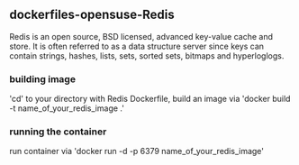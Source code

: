 ## dockerfiles-opensuse-Redis

Redis is an open source, BSD licensed, advanced key-value cache and store. It is often referred to as a data structure server since keys can contain strings, hashes, lists, sets, sorted sets, bitmaps and hyperloglogs.

### building image

'cd' to your directory with Redis Dockerfile,
build an image via 'docker build -t name_of_your_redis_image .'

### running the container

run container via 'docker run -d -p 6379 name_of_your_redis_image' 

